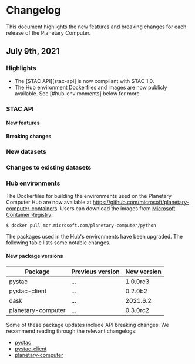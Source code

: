 # Changelog

This document highlights the new features and breaking changes for each release of the Planetary Computer.

## July 9th, 2021

### Highlights

* The [STAC API][stac-api] is now compliant with STAC 1.0. 
* The Hub environment Dockerfiles and images are now publicly available. See [#hub-environments] below for more.

### STAC API

#### New features

#### Breaking changes

### New datasets

### Changes to existing datasets

### Hub environments

The Dockerfiles for building the environments used on the Planetary Computer Hub are now available at <https://github.com/microsoft/planetary-computer-containers>. Users can download the images from [Microsoft Container Registry](https://github.com/microsoft/ContainerRegistry):

```
$ docker pull mcr.microsoft.com/planetary-computer/python
```

The packages used in the Hub's environments have been upgraded. The following table lists some notable changes.

#### New package versions

Package            | Previous version | New version
------------------ | ---------------- | -----------
pystac             | ...              | 1.0.0rc3
pystac-client      | ...              | 0.2.0b2
dask               | ...              | 2021.6.2
planetary-computer | ...              | 0.3.0rc2

Some of these package updates include API breaking changes. We recommend reading through the relevant changelogs:

* [pystac](https://github.com/stac-utils/pystac/blob/main/CHANGELOG.md)
* [pystac-client](https://github.com/stac-utils/pystac-client/blob/main/CHANGELOG.md)
* [planetary-computer](https://github.com/microsoft/planetary-computer-sdk-for-python/blob/main/CHANGELOG.md)